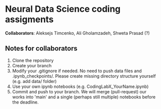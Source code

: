 # Neural Data Science coding assigments
**Collaborators**: Aleksejs Timcenko, Ali Gholamzadeh, Shweta Prasad (?)

## Notes for collaborators

1. Clone the repository
2. Create your branch
3. Modify your .gitignore if needed. No need to push data files and .ipynb_checkpoints/. Please create missing directory structure yourself (e.g. add data/ folder)
3. Use your own ipynb notebooks (e.g. CodingLabX_YourName.ipynb)
4. Commit and push to your branch. We will merge (pull-request) our works into 'main' and a single (perhaps still multiple) notebooks before the deadline.

